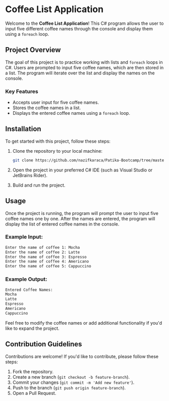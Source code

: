 ﻿# Coffee List Application

Welcome to the **Coffee List Application**! This C# program allows the user to input five different coffee names through the console and display them using a `foreach` loop.

## Project Overview

The goal of this project is to practice working with lists and `foreach` loops in C#. Users are prompted to input five coffee names, which are then stored in a list. The program will iterate over the list and display the names on the console.

### Key Features
- Accepts user input for five coffee names.
- Stores the coffee names in a list.
- Displays the entered coffee names using a `foreach` loop.

## Installation

To get started with this project, follow these steps:

1. Clone the repository to your local machine:
   ```bash
   git clone https://github.com/nazifkaraca/Patika-Bootcamp/tree/master/Week5/Week5_2_list2.git
   ```

2. Open the project in your preferred C# IDE (such as Visual Studio or JetBrains Rider).

3. Build and run the project.

## Usage

Once the project is running, the program will prompt the user to input five coffee names one by one. After the names are entered, the program will display the list of entered coffee names in the console.

### Example Input:

```bash
Enter the name of coffee 1: Mocha
Enter the name of coffee 2: Latte
Enter the name of coffee 3: Espresso
Enter the name of coffee 4: Americano
Enter the name of coffee 5: Cappuccino
```

### Example Output:

```bash
Entered Coffee Names:
Mocha
Latte
Espresso
Americano
Cappuccino
```

Feel free to modify the coffee names or add additional functionality if you'd like to expand the project.

## Contribution Guidelines

Contributions are welcome! If you'd like to contribute, please follow these steps:

1. Fork the repository.
2. Create a new branch (`git checkout -b feature-branch`).
3. Commit your changes (`git commit -m 'Add new feature'`).
4. Push to the branch (`git push origin feature-branch`).
5. Open a Pull Request.
